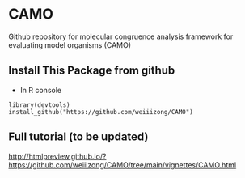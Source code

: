 # CAMO
Github repository for molecular congruence analysis framework for evaluating model organisms (CAMO)


## Install This Package from github
* In R console

```{R}
library(devtools)
install_github("https://github.com/weiiizong/CAMO") 
```


## Full tutorial (to be updated)


http://htmlpreview.github.io/?https://github.com/weiiizong/CAMO/tree/main/vignettes/CAMO.html

